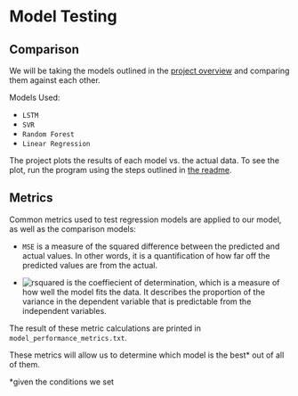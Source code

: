 # Model Testing

## Comparison
We will be taking the models outlined in the [project overview](/docs/project_overview.md) and comparing them against each other.

Models Used:
- `LSTM`
- `SVR`
- `Random Forest`
- `Linear Regression`

The project plots the results of each model vs. the actual data. To see the plot, run the program using the steps outlined in [the readme](../README.md).

## Metrics
Common metrics used to test regression models are applied to our model, as well as the comparison models:

- `MSE` is a measure of the squared difference between the predicted and actual values. In other words, it is a quantification of how far off the predicted values are from the actual.

-  ![rsquared](https://latex.codecogs.com/svg.image?{\color{White}r^{2}}) is the coeffiecient of determination, which is a measure of how well the model fits the data. It describes the proportion of the variance in the dependent variable that is predictable from the independent variables.

The result of these metric calculations are printed in `model_performance_metrics.txt`.

These metrics will allow us to determine which model is the best* out of all of them.

*given the conditions we set 